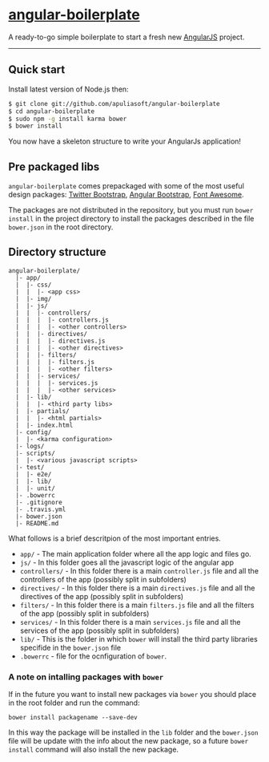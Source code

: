 # [angular-boilerplate](https://github.com/apuliasoft/angular-boilerplate)

A ready-to-go simple boilerplate to start a fresh new [AngularJS](http://angularjs.org) project.

***

## Quick start

Install latest version of Node.js then:

```sh
$ git clone git://github.com/apuliasoft/angular-boilerplate
$ cd angular-boilerplate
$ sudo npm -g install karma bower
$ bower install
```

You now have a skeleton structure to write your AngularJs application!

## Pre packaged libs

`angular-boilerplate` comes prepackaged with some of the most useful design packages:
[Twitter Bootstrap](http://getbootstrap.com),
[Angular Bootstrap](http://angular-ui.github.io/bootstrap),
[Font Awesome](http://fortawesome.github.com/Font-Awesome).

The packages are not distributed in the repository, but you must run `bower install` 
in the project directory to install the packages described in the file `bower.json`
in the root directory.

## Directory structure

```
angular-boilerplate/
  |- app/
  |  |- css/
  |  |  |- <app css>
  |  |- img/
  |  |- js/
  |  |  |- controllers/
  |  |  |  |- controllers.js
  |  |  |  |- <other controllers>
  |  |  |- directives/
  |  |  |  |- directives.js
  |  |  |  |- <other directives>
  |  |  |- filters/
  |  |  |  |- filters.js
  |  |  |  |- <other filters>
  |  |  |- services/
  |  |  |  |- services.js
  |  |  |  |- <other services>
  |  |- lib/
  |  |  |- <third party libs>
  |  |- partials/
  |  |  |- <html partials>
  |  |- index.html
  |- config/
  |  |- <karma configuration>
  |- logs/
  |- scripts/
  |  |- <various javascript scripts>
  |- test/
  |  |- e2e/
  |  |- lib/
  |  |- unit/
  |- .bowerrc
  |- .gitignore
  |- .travis.yml
  |- bower.json
  |- README.md
```

What follows is a brief descritpion of the most important entries.

- `app/` - The main application folder where all the app logic and files go.
- `js/` - In this folder goes all the javascript logic of the angular app
 - `controllers/` - In this folder there is a main `controller.js` file and all the controllers of the app (possibly split in subfolders)
 - `directives/` - In this folder there is a main `directives.js` file and all the directives of the app (possibly split in subfolders)
 - `filters/` - In this folder there is a main `filters.js` file and all the filters of the app (possibly split in subfolders)
 - `services/` - In this folder there is a main `services.js` file and all the services of the app (possibly split in subfolders)
- `lib/` - This is the folder in which `bower` will install the third party libraries specifide in the `bower.json` file
- `.bowerrc` - file for the ocnfiguration of `bower`.


### A note on intalling packages with `bower`

If in the future you want to install new packages via `bower` you should place in the root folder and run the command:

```
bower install packagename --save-dev
```
In this way the package will be installed in the `lib` folder and the `bower.json` file will be update
with the info about the new package, so a future `bower install` command will also install the new package.

